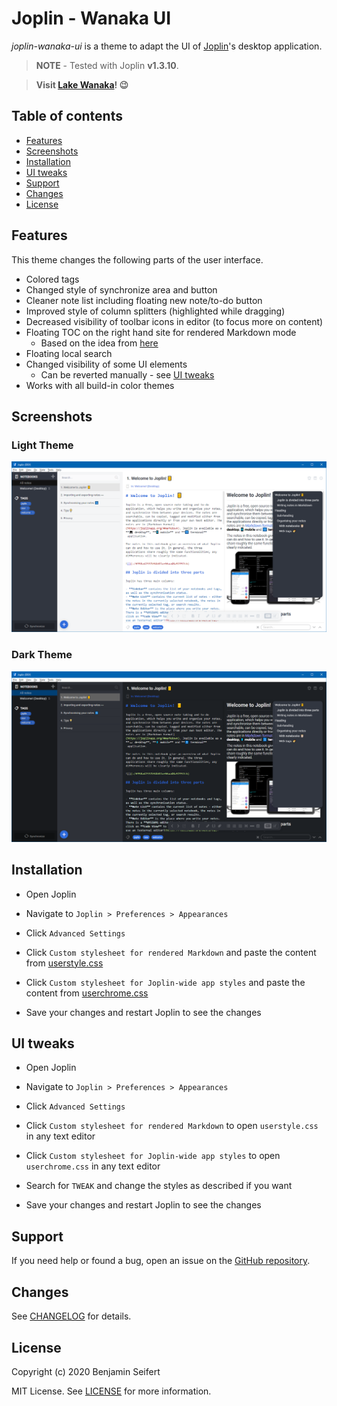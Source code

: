 # Joplin - Wanaka UI

_joplin-wanaka-ui_ is a theme to adapt the UI of [Joplin](https://joplinapp.org/)'s desktop application.

> **NOTE** - Tested with Joplin **v1.3.10**.

> **Visit [Lake Wanaka](https://www.newzealand.com/int/lake-wanaka/)! 😉**

## Table of contents

- [Features](#features)
- [Screenshots](#screenshots)
- [Installation](#installation)
- [UI tweaks](#ui-tweaks)
- [Support](#support)
- [Changes](#changes)
- [License](#license)

## Features

This theme changes the following parts of the user interface.

- Colored tags
- Changed style of synchronize area and button
- Cleaner note list including floating new note/to-do button
- Improved style of column splitters (highlighted while dragging)
- Decreased visibility of toolbar icons in editor (to focus more on content)
- Floating TOC on the right hand site for rendered Markdown mode
  - Based on the idea from [here](https://discourse.joplinapp.org/t/toc-as-the-sidebar/5979/34)
- Floating local search
- Changed visibility of some UI elements
  - Can be reverted manually - see [UI tweaks](#ui-tweaks)
- Works with all build-in color themes

## Screenshots

### Light Theme

![Light Theme](./assets/main-light.png)

### Dark Theme

![Dark Theme](./assets/main-dark.png)

## Installation

- Open Joplin

- Navigate to `Joplin > Preferences > Appearances`

- Click `Advanced Settings`

- Click `Custom stylesheet for rendered Markdown` and paste the content from [userstyle.css](./theme/userstyle.css)

- Click `Custom stylesheet for Joplin-wide app styles` and paste the content from [userchrome.css](./theme/userchrome.css)

- Save your changes and restart Joplin to see the changes

## UI tweaks

- Open Joplin

- Navigate to `Joplin > Preferences > Appearances`

- Click `Advanced Settings`

- Click `Custom stylesheet for rendered Markdown` to open `userstyle.css` in any text editor

- Click `Custom stylesheet for Joplin-wide app styles` to open `userchrome.css` in any text editor

- Search for `TWEAK` and change the styles as described if you want

- Save your changes and restart Joplin to see the changes

## Support

If you need help or found a bug, open an issue on the [GitHub repository](https://github.com/benji300/joplin-wanaka-ui/issues).

## Changes

See [CHANGELOG](./CHANGELOG.md) for details.

## License

Copyright (c) 2020 Benjamin Seifert

MIT License. See [LICENSE](./LICENSE) for more information.
